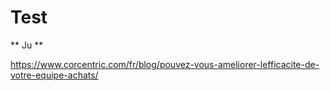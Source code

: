 # Test

** Ju **

https://www.corcentric.com/fr/blog/pouvez-vous-ameliorer-lefficacite-de-votre-equipe-achats/

